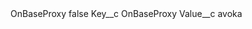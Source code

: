 <?xml version="1.0" encoding="UTF-8"?>
<CustomMetadata xmlns="http://soap.sforce.com/2006/04/metadata" xmlns:xsi="http://www.w3.org/2001/XMLSchema-instance" xmlns:xsd="http://www.w3.org/2001/XMLSchema">
    <label>OnBaseProxy</label>
    <protected>false</protected>
    <values>
        <field>Key__c</field>
        <value xsi:type="xsd:string">OnBaseProxy</value>
    </values>
    <values>
        <field>Value__c</field>
        <value xsi:type="xsd:string">avoka</value>
    </values>
</CustomMetadata>
